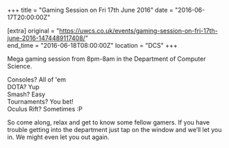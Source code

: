 +++
title = "Gaming Session on Fri 17th June 2016"
date = "2016-06-17T20:00:00Z"

[extra]
original = "https://uwcs.co.uk/events/gaming-session-on-fri-17th-june-2016-1474489117408/"    
end_time = "2016-06-18T08:00:00Z"
location = "DCS"
+++

Mega gaming session from 8pm-8am in the Department of Computer Science.

Consoles? All of 'em  
DOTA? Yup  
Smash? Easy  
Tournaments? You bet\!  
Oculus Rift? Sometimes :P

So come along, relax and get to know some fellow gamers. If you have trouble getting into the department just tap on the window and we’ll let you in. We might even let you out again.

